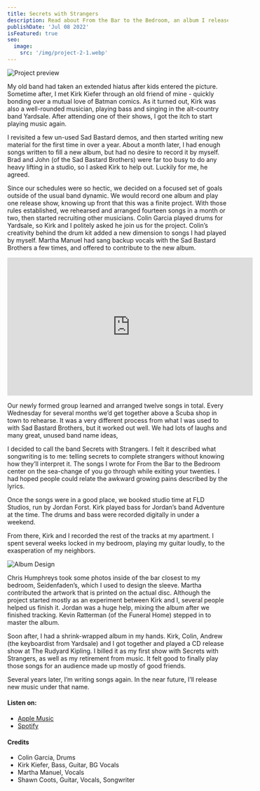 ```yaml
---
title: Secrets with Strangers
description: Read about From the Bar to the Bedroom, an album I released
publishDate: 'Jul 08 2022'
isFeatured: true
seo:
  image:
    src: '/img/project-2-1.webp'
---
```


![Project preview](/img/project-2-1.webp)

My old band had taken an extended hiatus after kids entered the picture. Sometime after, I met Kirk Kiefer through an old friend of mine - quickly bonding over a mutual love of Batman comics. As it turned out, Kirk was also a well-rounded musician, playing bass and singing in the alt-country band Yardsale. After attending one of their shows, I got the itch to start playing music again.

I revisited a few un-used Sad Bastard demos, and then started writing new material for the first time in over a year. About a month later, I had enough songs written to fill a new album, but had no desire to record it by myself. Brad and John (of the Sad Bastard Brothers) were far too busy to do any heavy lifting in a studio, so I asked Kirk to help out. Luckily for me, he agreed.

Since our schedules were so hectic, we decided on a focused set of goals outside of the usual band dynamic. We would record one album and play one release show, knowing up front that this was a finite project. With those rules established, we rehearsed and arranged fourteen songs in a month or two, then started recruiting other musicians. Colin Garcia played drums for Yardsale, so Kirk and I politely asked he join us for the project. Colin’s creativity behind the drum kit added a new dimension to songs I had played by myself. Martha Manuel had sang backup vocals with the Sad Bastard Brothers a few times, and offered to contribute to the new album.

<iframe width="560" height="315" src="https://www.youtube.com/embed/vTWoWrhzGGQ" title="YouTube video player" frameborder="0" allow="accelerometer; autoplay; clipboard-write; encrypted-media; gyroscope; picture-in-picture" allowfullscreen></iframe>

Our newly formed group learned and arranged twelve songs in total. Every Wednesday for several months we’d get together above a Scuba shop in town to rehearse. It was a very different process from what I was used to with Sad Bastard Brothers, but it worked out well. We had lots of laughs and many great, unused band name ideas,

I decided to call the band Secrets with Strangers. I felt it described what songwriting is to me: telling secrets to complete strangers without knowing how they’ll interpret it. The songs I wrote for From the Bar to the Bedroom center on the sea-change of you go through while exiting your twenties. I had hoped people could relate the awkward growing pains described by the lyrics.

Once the songs were in a good place, we booked studio time at FLD Studios, run by Jordan Forst. Kirk played bass for Jordan’s band Adventure at the time. The drums and bass were recorded digitally in under a weekend.

From there, Kirk and I recorded the rest of the tracks at my apartment. I spent several weeks locked in my bedroom, playing my guitar loudly, to the exasperation of my neighbors.

![Album Design](/img/project-2-albumcover.webp)

Chris Humphreys took some photos inside of the bar closest to my bedroom, Seidenfaden’s, which I used to design the sleeve. Martha contributed the artwork that is printed on the actual disc. Although the project started mostly as an experiment between Kirk and I, several people helped us finish it. Jordan was a huge help, mixing the album after we finished tracking. Kevin Ratterman (of the Funeral Home) stepped in to master the album.

Soon after, I had a shrink-wrapped album in my hands. Kirk, Colin, Andrew (the keyboardist from Yardsale) and I got together and played a CD release show at The Rudyard Kipling. I billed it as my first show with Secrets with Strangers, as well as my retirement from music. It felt good to finally play those songs for an audience made up mostly of good friends.

Several years later, I’m writing songs again. In the near future, I’ll release new music under that name.

#### Listen on:

- [Apple Music](https://music.apple.com/us/album/from-the-bar-to-the-bedroom/1483389086)
- [Spotify](https://open.spotify.com/album/1AjbHskWXi1bZJAqC9JhQm?si=C3XL0xuySOetGvpWuBS7KQ)

#### Credits

- Colin Garcia, Drums
- Kirk Kiefer, Bass, Guitar, BG Vocals
- Martha Manuel, Vocals
- Shawn Coots, Guitar, Vocals, Songwriter
